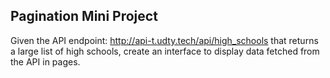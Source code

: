 ## Pagination Mini Project

Given the API endpoint: http://api-t.udty.tech/api/high_schools that returns a large list of high schools, create an interface to display data fetched from the API in pages.